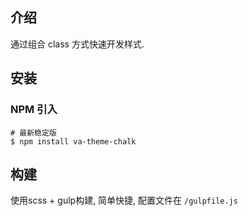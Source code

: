 ## 介绍

通过组合 class 方式快速开发样式.

## 安装
### NPM 引入

```Shell
# 最新稳定版
$ npm install va-theme-chalk
```


## 构建

使用scss + gulp构建, 简单快捷, 配置文件在 `/gulpfile.js`